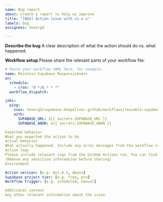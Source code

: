 ```yaml
---
name: Bug report
about: Create a report to help us improve
title: "[BUG] Action issue with v1.x.x"
labels: bug
assignees: Vexorgd

---
```


**Describe the bug**
A clear description of what the action should do vs. what happened.

**Workflow setup**
Please share the relevant parts of your workflow file:
```yaml
# Paste your workflow YAML here, for example:
name: Maintain Supabase Responsiveness
on:
  schedule:
    - cron: "0 */6 * * *"
  workflow_dispatch:

jobs:
  ping:
    uses: Vexorgd/supabase-keepalive/.github/workflows/reusable-supabase-keepalive.yml@v1.0.3
    with:
      SUPABASE_URL: ${{ secrets.SUPABASE_URL }}
      SUPABASE_ANON: ${{ secrets.SUPABASE_ANON }}

Expected behavior
What you expected the action to do.
Actual behavior
What actually happened. Include any error messages from the workflow run.
Action logs
Please include relevant logs from the GitHub Actions run. You can find these in your repository's Actions tab.
(Remove any sensitive information before sharing)
Environment

Action version: [e.g. @v1.0.3, @main]
Supabase project tier: [e.g. free, pro]
Workflow trigger: [e.g. scheduled, manual]

Additional context
Any other relevant information about the issue.
